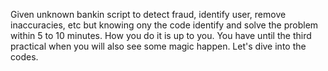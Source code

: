 Given unknown bankin script to detect fraud, identify user, remove inaccuracies, etc but knowing ony the code identify and solve the problem within 5 to 10 minutes. How you do it is up to you. You have until the third practical when you will also see some magic happen. Let's dive into the codes.
